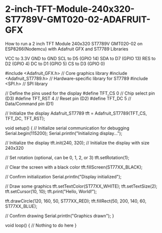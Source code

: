 # 2-inch-TFT-Module-240x320-ST7789V-GMT020-02-ADAFRUIT-GFX
How to run a 2 inch TFT Module 240x320 ST7789V GMT020-02 on ESP8266(Nodemcu) with Adafruit GFX and ST7789 Libraries


VCC to 3.3V
GND to GND
SCL to D5 (GPIO 14)
SDA to D7 (GPIO 13)
RES to D2 (GPIO 4)
DC to D1 (GPIO 5)
CS to D3 (GPIO 0)


#include <Adafruit_GFX.h>       // Core graphics library
#include <Adafruit_ST7789.h>    // Hardware-specific library for ST7789
#include <SPI.h>                // SPI library

// Define the pins used for the display
#define TFT_CS        0   // Chip select pin (D3)
#define TFT_RST       4   // Reset pin (D2)
#define TFT_DC        5   // Data/Command pin (D1)

// Initialize the display
Adafruit_ST7789 tft = Adafruit_ST7789(TFT_CS, TFT_DC, TFT_RST);

void setup() {
  // Initialize serial communication for debugging
  Serial.begin(115200);
  Serial.println("Initializing display...");

  // Initialize the display
  tft.init(240, 320); // Initialize the display with size 240x320
  
  // Set rotation (optional, can be 0, 1, 2, or 3)
  tft.setRotation(1);
  
  // Clear the screen with a black color
  tft.fillScreen(ST77XX_BLACK);

  // Confirm initialization
  Serial.println("Display initialized");

  // Draw some graphics
  tft.setTextColor(ST77XX_WHITE);
  tft.setTextSize(2);
  tft.setCursor(10, 10);
  tft.print("Hello, World!");

  tft.drawCircle(120, 160, 50, ST77XX_RED);
  tft.fillRect(50, 200, 140, 60, ST77XX_BLUE);

  // Confirm drawing
  Serial.println("Graphics drawn");
}

void loop() {
  // Nothing to do here
}

